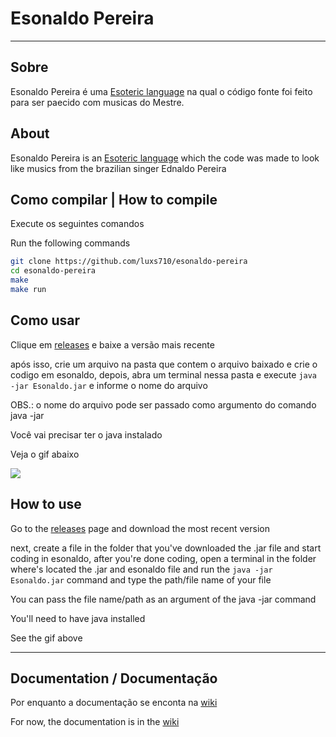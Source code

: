 # Esonaldo Pereira

-----

## Sobre

Esonaldo Pereira é uma [Esoteric language](https://esolangs.org/wiki/Esoteric_programming_language) na qual o código fonte foi feito para ser paecido com musicas do Mestre.

## About

Esonaldo Pereira is an [Esoteric language](https://esolangs.org/wiki/Esoteric_programming_language) which the code was made to look like musics from the brazilian singer Ednaldo Pereira

## Como compilar | How to compile

Execute os seguintes comandos

Run the following commands

```bash
git clone https://github.com/luxs710/esonaldo-pereira
cd esonaldo-pereira
make
make run
```


## Como usar

Clique em [releases](https://github.com/Luxs710/esonaldo-pereira/releases/) e baixe a versão mais recente

após isso, crie um arquivo na pasta que contem o arquivo baixado e crie o codigo em esonaldo, depois, abra um terminal nessa pasta e execute `java -jar Esonaldo.jar` e informe o nome do arquivo

OBS.: o nome do arquivo pode ser passado como argumento do comando java -jar

Você vai precisar ter o java instalado

Veja o gif abaixo

![](https://raw.githubusercontent.com/Luxs710/esonaldo-pereira/main/gifs/explaining.gif)

## How to use

Go to the [releases](https://github.com/Luxs710/esonaldo-pereira/releases/) page and download the most recent version

next, create a file in the folder that you've downloaded the .jar file and start coding in esonaldo, after you're done coding, open a terminal in the folder where's located the .jar and esonaldo file and run the `java -jar Esonaldo.jar` command and type the path/file name of your file

You can pass the file name/path as an argument of the java -jar command

You'll need to have java installed

See the gif above

-----

## Documentation / Documentação

Por enquanto a documentação se enconta na [wiki](https://github.com/Luxs710/esonaldo-pereira/wiki)

For now, the documentation is in the [wiki](https://github.com/Luxs710/esonaldo-pereira/wiki)
